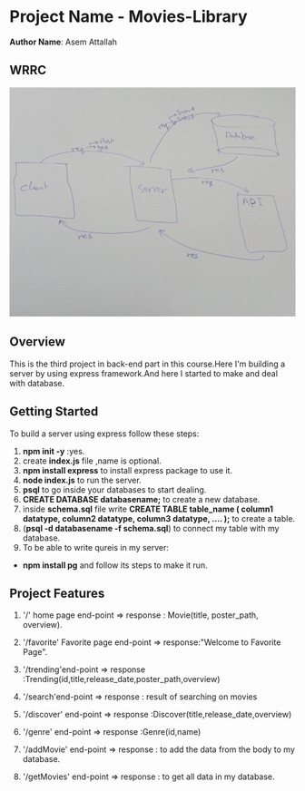 
# Project Name - Movies-Library
**Author Name**: Asem Attallah

## WRRC
![WRRC](WRRC4.jpeg)

## Overview
This is the third project in back-end part in this course.Here I'm building a server by using express framework.And here I started to  make and deal with database.

## Getting Started
To build a server using express follow these steps:
1. **npm init -y** :yes.
2. create **index.js** file ,name is optional.
3. **npm install express** to install express package to use it.
4. **node index.js** to run the server.
5. **psql** to go inside your databases to start dealing.
6. **CREATE DATABASE databasename;** to create a new database.
7. inside **schema.sql** file write **CREATE TABLE table_name (
    column1 datatype,
    column2 datatype,
    column3 datatype,
   ....
);** to create a table.
8. (**psql  -d databasename -f schema.sql**) to connect my table with my database.
9. To be able to write qureis in my server:
- **npm install pg** and follow its steps to make it run.


## Project Features
1. '/' home page end-point => response : Movie(title, poster_path, overview).

2. '/favorite' Favorite page end-point => response:"Welcome to Favorite Page".

3. '/trending'end-point => response :Trending(id,title,release_date,poster_path,overview)

4. '/search'end-point => response : result of searching on movies

5. '/discover' end-point => response :Discover(title,release_date,overview)

6. '/genre' end-point => response :Genre(id,name)

7. '/addMovie' end-point => response : to add the data from the body to my database. 

8. '/getMovies' end-point => response : to get all data in my database.

    
    